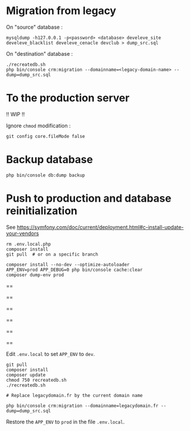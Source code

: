 # Migration from legacy

On "source" database :

```
mysqldump -h127.0.0.1 -p<password> <database> develeve_site develeve_blacklist develeve_cenacle devclub > dump_src.sql
```

On "destination" database :

```
./recreatedb.sh
php bin/console crm:migration --domainname=<legacy-domain-name> --dump=dump_src.sql
```

# To the production server

!! WIP !!

Ignore `chmod` modification :

```
git config core.fileMode false
```


# Backup database

```
php bin/console db:dump backup
```


# Push to production and database reinitialization

See https://symfony.com/doc/current/deployment.html#c-install-update-your-vendors

```
rm .env.local.php
composer install
git pull  # or on a specific branch

composer install --no-dev --optimize-autoloader
APP_ENV=prod APP_DEBUG=0 php bin/console cache:clear
composer dump-env prod
```




==

==

==

==

==

==


Edit `.env.local` to set `APP_ENV` to `dev`.

```
git pull
composer install
composer update
chmod 750 recreatedb.sh
./recreatedb.sh

# Replace legacydomain.fr by the current domain name

php bin/console crm:migration --domainname=legacydomain.fr --dump=dump_src.sql
```

Restore the `APP_ENV` to `prod` in the file `.env.local`.

